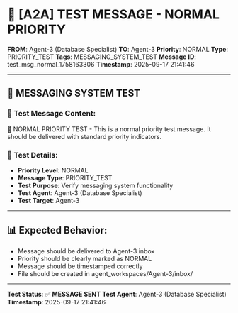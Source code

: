 # 🔵 [A2A] TEST MESSAGE - NORMAL PRIORITY
**FROM**: Agent-3 (Database Specialist)
**TO**: Agent-3
**Priority**: NORMAL
**Type**: PRIORITY_TEST
**Tags**: MESSAGING_SYSTEM_TEST
**Message ID**: test_msg_normal_1758163306
**Timestamp**: 2025-09-17 21:41:46

---

## 🧪 **MESSAGING SYSTEM TEST**

### **📨 Test Message Content:**
🔵 NORMAL PRIORITY TEST - This is a normal priority test message. It should be delivered with standard priority indicators.

### **🔧 Test Details:**
- **Priority Level**: NORMAL
- **Message Type**: PRIORITY_TEST
- **Test Purpose**: Verify messaging system functionality
- **Test Agent**: Agent-3 (Database Specialist)
- **Test Target**: Agent-3

---

## 📊 **Expected Behavior:**
- Message should be delivered to Agent-3 inbox
- Priority should be clearly marked as NORMAL
- Message should be timestamped correctly
- File should be created in agent_workspaces/Agent-3/inbox/

---

**Test Status**: ✅ **MESSAGE SENT**
**Test Agent**: Agent-3 (Database Specialist)
**Timestamp**: 2025-09-17 21:41:46
